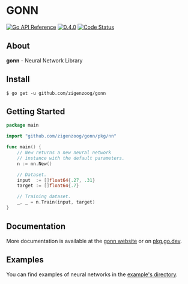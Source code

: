 # GONN

<div>
  <a href="https://pkg.go.dev/github.com/zigenzoog/gonn?tab=doc" title="Go API Reference" rel="nofollow"><img src="https://pkg.go.dev/badge/github.com/zigenzoog/gonn.svg" alt="Go API Reference"></a>
  <a href="https://github.com/zigenzoog/gonn/releases/tag/v0.4.0" title="0.4.0" rel="nofollow"><img src="https://img.shields.io/badge/version-0.4.0-blue.svg?style=flat" alt="0.4.0"></a>
  <a href="https://goreportcard.com/report/github.com/zigenzoog/gonn"><img src="https://goreportcard.com/badge/github.com/zigenzoog/gonn" alt="Code Status" /></a>
</div>

## About

**gonn** - Neural Network Library

## Install

```shell
$ go get -u github.com/zigenzoog/gonn
```

## Getting Started

```go
package main

import "github.com/zigenzoog/gonn/pkg/nn"

func main() {
	// New returns a new neural network
	// instance with the default parameters.
	n := nn.New()

	// Dataset.
	input  := []float64{.27, .31}
	target := []float64{.7}

	// Training dataset.
	_, _ = n.Train(input, target)
}
```

## Documentation

More documentation is available at the [gonn website](https://zigenzoog.github.io/gonn) or
on [pkg.go.dev](https://pkg.go.dev/github.com/zigenzoog/gonn).

## Examples

You can find examples of neural networks in
the [example's directory](https://github.com/zigenzoog/gonn/tree/master/examples).
